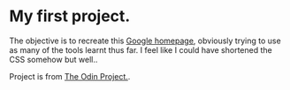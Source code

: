 # My first project.

The objective is to recreate this [Google homepage](https://web.archive.org/web/20191130234759/https://www.google.com/), obviously trying to use as many of the tools learnt thus far. I feel like I could have shortened the CSS somehow but well..

Project is from [The Odin Project.](https://www.theodinproject.com).
